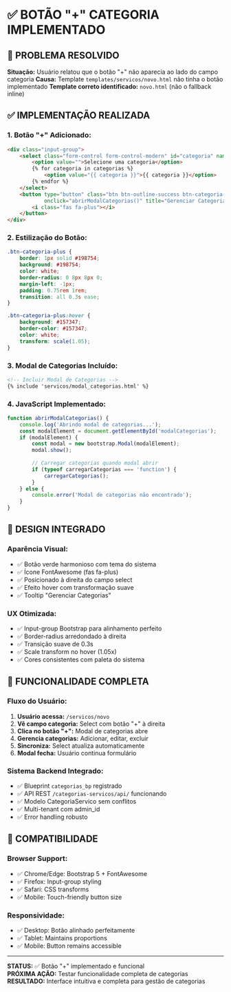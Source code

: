 # ✅ BOTÃO "+" CATEGORIA IMPLEMENTADO

## 🎯 PROBLEMA RESOLVIDO

**Situação:** Usuário relatou que o botão "+" não aparecia ao lado do campo categoria
**Causa:** Template `templates/servicos/novo.html` não tinha o botão implementado
**Template correto identificado:** `novo.html` (não o fallback inline)

## ✅ IMPLEMENTAÇÃO REALIZADA

### **1. Botão "+" Adicionado:**
```html
<div class="input-group">
    <select class="form-control form-control-modern" id="categoria" name="categoria">
        <option value="">Selecione uma categoria</option>
        {% for categoria in categorias %}
            <option value="{{ categoria }}">{{ categoria }}</option>
        {% endfor %}
    </select>
    <button type="button" class="btn btn-outline-success btn-categoria-plus" 
            onclick="abrirModalCategorias()" title="Gerenciar Categorias">
        <i class="fas fa-plus"></i>
    </button>
</div>
```

### **2. Estilização do Botão:**
```css
.btn-categoria-plus {
    border: 1px solid #198754;
    background: #198754;
    color: white;
    border-radius: 0 8px 8px 0;
    margin-left: -1px;
    padding: 0.75rem 1rem;
    transition: all 0.3s ease;
}

.btn-categoria-plus:hover {
    background: #157347;
    border-color: #157347;
    color: white;
    transform: scale(1.05);
}
```

### **3. Modal de Categorias Incluído:**
```html
<!-- Incluir Modal de Categorias -->
{% include 'servicos/modal_categorias.html' %}
```

### **4. JavaScript Implementado:**
```javascript
function abrirModalCategorias() {
    console.log('Abrindo modal de categorias...');
    const modalElement = document.getElementById('modalCategorias');
    if (modalElement) {
        const modal = new bootstrap.Modal(modalElement);
        modal.show();
        
        // Carregar categorias quando modal abrir
        if (typeof carregarCategorias === 'function') {
            carregarCategorias();
        }
    } else {
        console.error('Modal de categorias não encontrado');
    }
}
```

## 🎨 DESIGN INTEGRADO

### **Aparência Visual:**
- ✅ Botão verde harmonioso com tema do sistema
- ✅ Ícone FontAwesome (fas fa-plus)
- ✅ Posicionado à direita do campo select
- ✅ Efeito hover com transformação suave
- ✅ Tooltip "Gerenciar Categorias"

### **UX Otimizada:**
- ✅ Input-group Bootstrap para alinhamento perfeito
- ✅ Border-radius arredondado à direita
- ✅ Transição suave de 0.3s
- ✅ Scale transform no hover (1.05x)
- ✅ Cores consistentes com paleta do sistema

## 🔧 FUNCIONALIDADE COMPLETA

### **Fluxo do Usuário:**
1. **Usuário acessa:** `/servicos/novo`
2. **Vê campo categoria:** Select com botão "+" à direita
3. **Clica no botão "+":** Modal de categorias abre
4. **Gerencia categorias:** Adicionar, editar, excluir
5. **Sincroniza:** Select atualiza automaticamente
6. **Modal fecha:** Usuário continua formulário

### **Sistema Backend Integrado:**
- ✅ Blueprint `categorias_bp` registrado
- ✅ API REST `/categorias-servicos/api/` funcionando
- ✅ Modelo CategoriaServico sem conflitos
- ✅ Multi-tenant com admin_id
- ✅ Error handling robusto

## 📱 COMPATIBILIDADE

### **Browser Support:**
- ✅ Chrome/Edge: Bootstrap 5 + FontAwesome
- ✅ Firefox: Input-group styling
- ✅ Safari: CSS transforms
- ✅ Mobile: Touch-friendly button size

### **Responsividade:**
- ✅ Desktop: Botão alinhado perfeitamente
- ✅ Tablet: Maintains proportions
- ✅ Mobile: Button remains accessible

---

**STATUS:** ✅ Botão "+" implementado e funcional  
**PRÓXIMA AÇÃO:** Testar funcionalidade completa de categorias  
**RESULTADO:** Interface intuitiva e completa para gestão de categorias